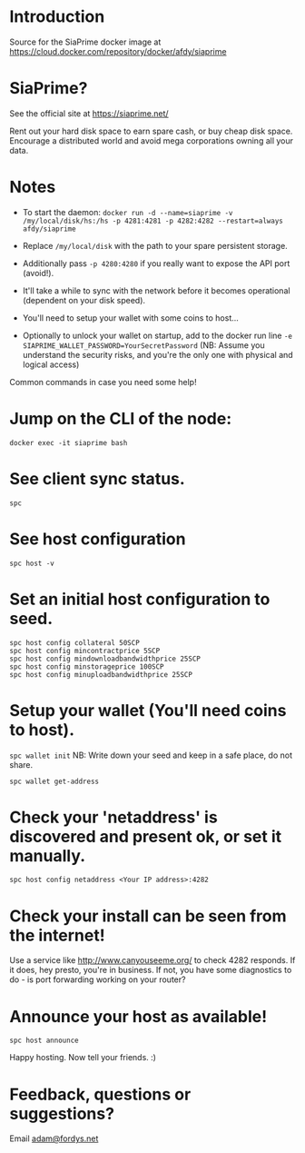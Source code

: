 # Introduction
Source for the SiaPrime docker image at https://cloud.docker.com/repository/docker/afdy/siaprime

# SiaPrime?
See the official site at https://siaprime.net/

Rent out your hard disk space to earn spare cash, or buy cheap disk space. Encourage a distributed world and avoid mega corporations owning all your data.

# Notes
* To start the daemon:
  ```docker run -d --name=siaprime -v /my/local/disk/hs:/hs -p 4281:4281 -p 4282:4282 --restart=always afdy/siaprime```

* Replace ```/my/local/disk``` with the path to your spare persistent storage.
* Additionally pass ```-p 4280:4280``` if you really want to expose the API port (avoid!).
* It'll take a while to sync with the network before it becomes operational (dependent on your disk speed).
* You'll need to setup your wallet with some coins to host...
* Optionally to unlock your wallet on startup, add to the docker run line ```-e SIAPRIME_WALLET_PASSWORD=YourSecretPassword``` (NB: Assume you understand the security risks, and you're the only one with physical and logical access)

Common commands in case you need some help!

# Jump on the CLI of the node:
`docker exec -it siaprime bash`

# See client sync status.
`spc`

# See host configuration
`spc host -v`

# Set an initial host configuration to seed.
```
spc host config collateral 50SCP
spc host config mincontractprice 5SCP
spc host config mindownloadbandwidthprice 25SCP
spc host config minstorageprice 100SCP
spc host config minuploadbandwidthprice 25SCP
```

# Setup your wallet (You'll need coins to host).
```spc wallet init```
NB: Write down your seed and keep in a safe place, do not share. 

```spc wallet get-address```

# Check your 'netaddress' is discovered and present ok, or set it manually.
```spc host -v | egrep netaddress
spc host config netaddress <Your IP address>:4282
```

# Check your install can be seen from the internet!
Use a service like http://www.canyouseeme.org/ to check 4282 responds. If it does, hey presto, you're in business. If not, you have some diagnostics to do - is port forwarding working on your router?

# Announce your host as available!
```spc host announce```

Happy hosting. Now tell your friends. :)

# Feedback, questions or suggestions?
Email adam@fordys.net
